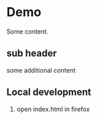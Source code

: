 # Demo

Some content.

## sub header

some additional content

## Local development

1. open index.html in firefox
